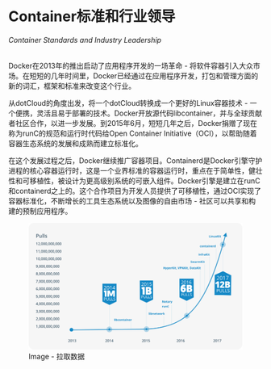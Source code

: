 # Container标准和行业领导

###### Container Standards and Industry Leadership

Docker在2013年的推出启动了应用程序开发的一场革命 - 将软件容器引入大众市场。在短短的几年时间里，Docker已经通过在应用程序开发，打包和管理方面的新的词汇，框架和标准来改变这个行业。

从dotCloud的角度出发，将一个dotCloud转换成一个更好的Linux容器技术 - 一个便携，灵活且易于部署的技术。Docker开放源代码libcontainer，并与全球贡献者社区合作，以进一步发展。到2015年6月，短短几年之后，Docker捐赠了现在称为runC的规范和运行时代码给Open Container Initiative（OCI），以帮助随着容器生态系统的发展和成熟而建立标准化。

在这个发展过程之后，Docker继续推广容器项目。Containerd是Docker引擎守护进程的核心容器运行时，这是一个业界标准的容器运行时，重点在于简单性，健壮性和可移植性，被设计为更高级别系统的可嵌入组件。Docker引擎是建立在runC和containerd之上的。这个合作项目为开发人员提供了可移植性，通过OCI实现了容器标准化，不断增长的工具生态系统以及图像的自由市场 - 社区可以共享和构建的预制应用程序。


<figure>
    <img src="/assets/Pulls-Chart.png" width="1000"  alt="拉取数据">
    <figcaption>Image - 拉取数据</figcaption>
</figure>


